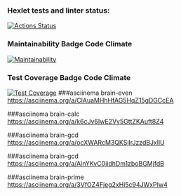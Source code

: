 ### Hexlet tests and linter status:
[![Actions Status](https://github.com/Evgenqwerty/php-project-45/actions/workflows/hexlet-check.yml/badge.svg)](https://github.com/Evgenqwerty/php-project-45/actions)
### Maintainability Badge Code Climate
[![Maintainability](https://api.codeclimate.com/v1/badges/242485b25f4b4a291655/maintainability)](https://codeclimate.com/github/Evgenqwerty/php-project-45/maintainability)
### Test Coverage Badge Code Climate
[![Test Coverage](https://api.codeclimate.com/v1/badges/242485b25f4b4a291655/test_coverage)](https://codeclimate.com/github/Evgenqwerty/php-project-45/test_coverage)
###asciinema brain-even
https://asciinema.org/a/ClAuaMHhHfAG5HqZ15gDGCcEA

###asciinema brain-calc
https://asciinema.org/a/k6cJv6IwE2Vv5GttZKAuft8Z4

###asciinema brain-gcd
https://asciinema.org/a/ocXWARcM3QKSjlrJzzdBJxllU

###asciinema brain-gcd
https://asciinema.org/a/AinYKvC0jidhDm1zboBGMjfdB

###asciinema brain-prime
https://asciinema.org/a/3VfOZ4Fjeg2xHi5c94JWxPIw4
